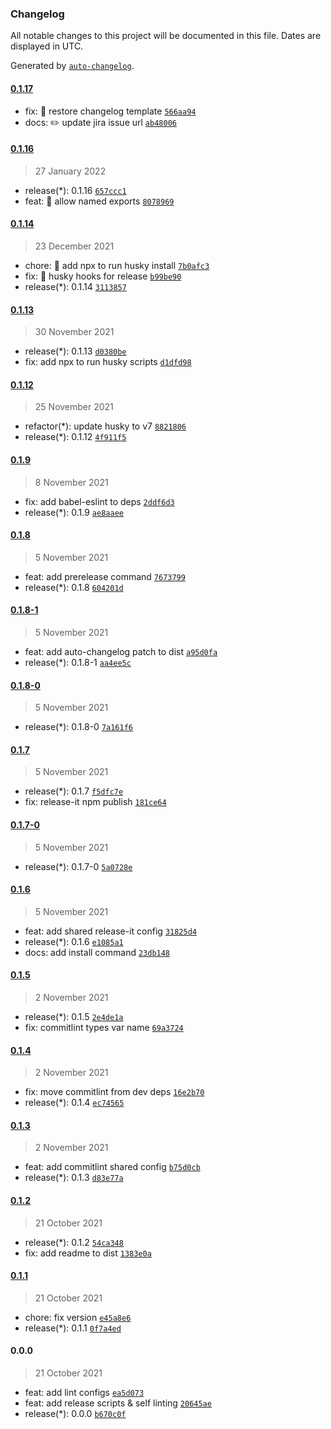 ### Changelog

All notable changes to this project will be documented in this file. Dates are displayed in UTC.

Generated by [`auto-changelog`](https://github.com/CookPete/auto-changelog).

#### [0.1.17](https://github.com/realtby/codestyle/compare/0.1.16...0.1.17)

- fix: 🐛 restore changelog template [`566aa94`](https://github.com/realtby/codestyle/commit/566aa945b40ff38fdd95dcb86f9bd35d760e367f)
- docs: ✏️ update jira issue url [`ab48006`](https://github.com/realtby/codestyle/commit/ab48006431dd809a30169f338fb5a918a8ca9909)

#### [0.1.16](https://github.com/realtby/codestyle/compare/0.1.14...0.1.16)

> 27 January 2022

- release(*): 0.1.16 [`657ccc1`](https://github.com/realtby/codestyle/commit/657ccc1cb68e67a6cbbbb258f0deb18d0cf1d305)
- feat: 🎸 allow named exports [`8078969`](https://github.com/realtby/codestyle/commit/80789695efd50ac4614a7db2b9629465e3c543e3)

#### [0.1.14](https://github.com/realtby/codestyle/compare/0.1.13...0.1.14)

> 23 December 2021

- chore: 🤖 add npx to run husky install [`7b0afc3`](https://github.com/realtby/codestyle/commit/7b0afc333a73fe942685c6e0c7de8d3da46e1cf1)
- fix: 🐛 husky hooks for release [`b99be90`](https://github.com/realtby/codestyle/commit/b99be904c50dfa3f937950ca7536b587999eb244)
- release(*): 0.1.14 [`3113857`](https://github.com/realtby/codestyle/commit/311385708ac2d130e10666ef09bc99993929a6ae)

#### [0.1.13](https://github.com/realtby/codestyle/compare/0.1.12...0.1.13)

> 30 November 2021

- release(*): 0.1.13 [`d0380be`](https://github.com/realtby/codestyle/commit/d0380be0f1aa33278fb9f427ff3df6d6758e55a2)
- fix: add npx to run husky scripts [`d1dfd98`](https://github.com/realtby/codestyle/commit/d1dfd98bfb9eb05b239dbcb09a3d9b879f637f24)

#### [0.1.12](https://github.com/realtby/codestyle/compare/0.1.9...0.1.12)

> 25 November 2021

- refactor(*): update husky to v7 [`8821806`](https://github.com/realtby/codestyle/commit/8821806ba1af58aaee3377791ef5a47e19372866)
- release(*): 0.1.12 [`4f911f5`](https://github.com/realtby/codestyle/commit/4f911f5c81e20ed4062cfb645ca838798d6b17f2)

#### [0.1.9](https://github.com/realtby/codestyle/compare/0.1.8...0.1.9)

> 8 November 2021

- fix: add babel-eslint to deps [`2ddf6d3`](https://github.com/realtby/codestyle/commit/2ddf6d35291bce1a09a5d35923a3ec9ef0c2fd3f)
- release(*): 0.1.9 [`ae8aaee`](https://github.com/realtby/codestyle/commit/ae8aaee241c1a977c669e50ce91e22eab9d61f62)

#### [0.1.8](https://github.com/realtby/codestyle/compare/0.1.8-1...0.1.8)

> 5 November 2021

- feat: add prerelease command [`7673799`](https://github.com/realtby/codestyle/commit/76737999711c8dd35dea2cf636cd2f99ae97d395)
- release(*): 0.1.8 [`604201d`](https://github.com/realtby/codestyle/commit/604201da23a5815416939f9633dfbd06cb09ab27)

#### [0.1.8-1](https://github.com/realtby/codestyle/compare/0.1.8-0...0.1.8-1)

> 5 November 2021

- feat: add auto-changelog patch to dist [`a95d0fa`](https://github.com/realtby/codestyle/commit/a95d0fa76d0ff7874fe956eeaae2cb2cfb264995)
- release(*): 0.1.8-1 [`aa4ee5c`](https://github.com/realtby/codestyle/commit/aa4ee5c434d78239e58a246adfb044bb9c918b7f)

#### [0.1.8-0](https://github.com/realtby/codestyle/compare/0.1.7...0.1.8-0)

> 5 November 2021

- release(*): 0.1.8-0 [`7a161f6`](https://github.com/realtby/codestyle/commit/7a161f61a849d69e39a4fbd5d076275c550e5900)

#### [0.1.7](https://github.com/realtby/codestyle/compare/0.1.7-0...0.1.7)

> 5 November 2021

- release(*): 0.1.7 [`f5dfc7e`](https://github.com/realtby/codestyle/commit/f5dfc7e683b6fc1f53e364b6e2465370fdeb331f)
- fix: release-it npm publish [`181ce64`](https://github.com/realtby/codestyle/commit/181ce64a3f04c155a453d5c32519bba895260a53)

#### [0.1.7-0](https://github.com/realtby/codestyle/compare/0.1.6...0.1.7-0)

> 5 November 2021

- release(*): 0.1.7-0 [`5a0728e`](https://github.com/realtby/codestyle/commit/5a0728e7ae55629e66e47051bf78c9487997f978)

#### [0.1.6](https://github.com/realtby/codestyle/compare/0.1.5...0.1.6)

> 5 November 2021

- feat: add shared release-it config [`31825d4`](https://github.com/realtby/codestyle/commit/31825d4a836c8722ef612f6035dad08d2a7c68cd)
- release(*): 0.1.6 [`e1085a1`](https://github.com/realtby/codestyle/commit/e1085a1720a8c48c47fb93dddb00553bb16cd147)
- docs: add install command [`23db148`](https://github.com/realtby/codestyle/commit/23db148bff04bd2c02f87104a63fa237f4f4c295)

#### [0.1.5](https://github.com/realtby/codestyle/compare/0.1.4...0.1.5)

> 2 November 2021

- release(*): 0.1.5 [`2e4de1a`](https://github.com/realtby/codestyle/commit/2e4de1a80c8d02fd6ba40522bdeb0c1fc505e137)
- fix: commitlint types var name [`69a3724`](https://github.com/realtby/codestyle/commit/69a37240afd4dc6e8c396fb8e2741832e47c5b65)

#### [0.1.4](https://github.com/realtby/codestyle/compare/0.1.3...0.1.4)

> 2 November 2021

- fix: move commitlint from dev deps [`16e2b70`](https://github.com/realtby/codestyle/commit/16e2b7091e2f8d4b934bcbd9c0ca7c98b699f819)
- release(*): 0.1.4 [`ec74565`](https://github.com/realtby/codestyle/commit/ec74565838f0643e2e1774bf16d0e338a8fd7958)

#### [0.1.3](https://github.com/realtby/codestyle/compare/0.1.2...0.1.3)

> 2 November 2021

- feat: add commitlint shared config [`b75d0cb`](https://github.com/realtby/codestyle/commit/b75d0cb04f281761ced29dfb7c3dab3a02610bdb)
- release(*): 0.1.3 [`d83e77a`](https://github.com/realtby/codestyle/commit/d83e77ab203ab72a63a1afe204b88be1242b07f4)

#### [0.1.2](https://github.com/realtby/codestyle/compare/0.1.1...0.1.2)

> 21 October 2021

- release(*): 0.1.2 [`54ca348`](https://github.com/realtby/codestyle/commit/54ca34819afe82d2f8b1296f7685ff913f543d14)
- fix: add readme to dist [`1383e0a`](https://github.com/realtby/codestyle/commit/1383e0a886ce74dba816a62dce3a73304ca2c452)

#### [0.1.1](https://github.com/realtby/codestyle/compare/0.0.0...0.1.1)

> 21 October 2021

- chore: fix version [`e45a8e6`](https://github.com/realtby/codestyle/commit/e45a8e67c64da59f5fb5b74215282000f11da9b4)
- release(*): 0.1.1 [`0f7a4ed`](https://github.com/realtby/codestyle/commit/0f7a4edaa2b27a1d4a09d17c7f38144f09d39763)

#### 0.0.0

> 21 October 2021

- feat: add lint configs [`ea5d073`](https://github.com/realtby/codestyle/commit/ea5d0736c24225eab774744c135a637eeb774cac)
- feat: add release scripts & self linting [`20645ae`](https://github.com/realtby/codestyle/commit/20645ae21e520061f5852726cea42410c75f7ef8)
- release(*): 0.0.0 [`b670c0f`](https://github.com/realtby/codestyle/commit/b670c0f33cd436a002d84b9fb44dbcd13f5966d6)
